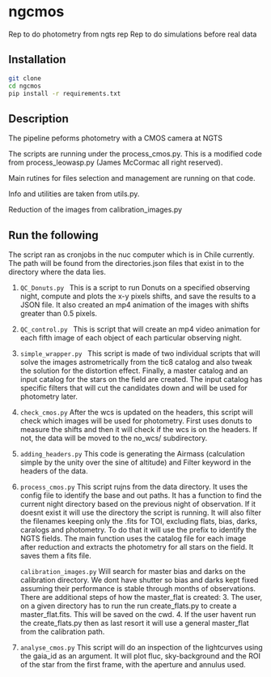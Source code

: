 # ngcmos
Rep to do photometry from ngts rep 
Rep to do simulations before real data

## Installation
```bash
git clone
cd ngcmos
pip install -r requirements.txt
```

## Description

The pipeline peforms photometry with a CMOS camera at NGTS

The scripts are running under the process_cmos.py. This is a modified code from process_leowasp.py (James McCormac all right reserved).

Main rutines for files selection and management are running on that code.

Info and utilities are taken from utils.py. 

Reduction of the images from calibration_images.py

## Run the following
The script ran as cronjobs in the nuc computer which is in Chile currently. The path will be found from the directories.json files that exist in to the directory where the data lies.


1) ```QC_Donuts.py ```
   This is a script to run Donuts on a specified observing night, compute and plots the x-y pixels shifts, and save the results to a JSON file.
   It also created an mp4 animation of the images with shifts greater than 0.5 pixels.
   
3) ```QC_control.py ```
   This is script that will create an mp4 video animation for each fifth image of each object of each particular observing night.
   

5) ```simple_wrapper.py ```
   This script is made of two individual scripts that will solve the images astrometrically from the tic8 catalog and also tweak the solution for the distortion effect. Finally, a master catalog and an input catalog for the stars on the field are created. The input catalog has specific filters that will cut the candidates down and will be used for photometry later.
   
6) ```check_cmos.py```
   After the wcs is updated on the headers, this script will check which images will be used for photometry. First uses donuts to measure the shifts and then it will check if the wcs is on the headers. If not, the data will be moved to the no_wcs/ subdirectory.
   
7) ```adding_headers.py```
   This code is generating the Airmass (calculation simple by the unity over the sine of altitude) and Filter keyword in the headers of the data.
   
8) ```process_cmos.py```
   This script rujns from the data directory. It uses the config file to identify the base and out paths. It has a function to find the current night directory based on the previous night of observation. If it doesnt exist it will use the directory the script is running. It will also filter the filenames keeping only the .fits for TOI, excluding flats, bias, darks, caralogs and photometry. To do that it will use the prefix to identify the NGTS fields. The main function uses the catalog file for each image after reduction and extracts the photometry for all stars on the field. It saves them a fits file.
   
   ```calibration_images.py```
   Will search for master bias and darks on the calibration directory. We dont have shutter so bias and darks kept fixed assuming their performance is stable through months of             observations. There are additional steps of how the master_flat is created:
      3. The user, on a given directory has to run the run create_flats.py to create a master_flat.fits. This will be saved on the cwd.
      4. If the user havent run the create_flats.py then as last resort it will use a general master_flat from the calibration path.
         
10) ```analyse_cmos.py```
   This script will do an inspection of the lightcurves using the gaia_id as an argument. It will plot fluc, sky-background and the ROI of the star from the first frame, with the aperture and annulus used.
    



